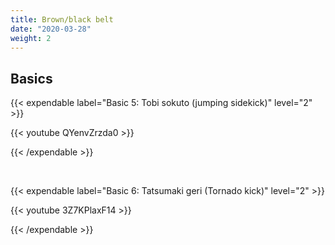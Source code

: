 ```yaml
---
title: Brown/black belt
date: "2020-03-28"
weight: 2
---
```


## Basics

{{< expendable label="Basic 5: Tobi sokuto (jumping sidekick)" level="2" >}}

{{< youtube QYenvZrzda0 >}}

{{< /expendable >}}

<br>

{{< expendable label="Basic 6: Tatsumaki geri (Tornado kick)" level="2" >}}

{{< youtube 3Z7KPlaxF14 >}}

{{< /expendable >}}
